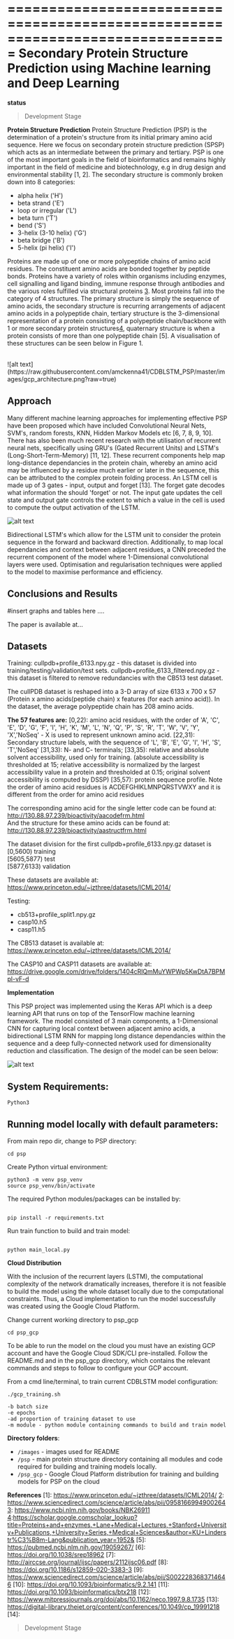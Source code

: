 ===============================================================================
Secondary Protein Structure Prediction using Machine learning and Deep Learning
===============================================================================

**status**
> Development Stage

**Protein Structure Prediction**
Protein Structure Prediction (PSP) is the determination of a protein's structure from its initial primary amino acid sequence. Here we focus on secondary protein structure prediction (SPSP) which acts as an intermediate between the primary and tertiary. PSP is one of the most important goals in the field of bioinformatics and remains highly important in the field of medicine and biotechnology, e.g in drug design and environmental stability [1, 2]. The secondary structure is commonly broken down into 8 categories:

* alpha helix ('H')
* beta strand ('E')
* loop or irregular ('L')
* beta turn ('T')
* bend ('S')
* 3-helix (3-10 helix) ('G')
* beta bridge ('B')
* 5-helix (pi helix) ('I')

Proteins are made up of one or more polypeptide chains of amino acid residues. The constituent amino acids are bonded together by peptide bonds. Proteins have a variety of roles within organisms including enzymes, cell signalling and ligand binding, immune response through antibodies and the various roles fulfilled via structural proteins [3]. Most proteins fall into the category of 4 structures. The primary structure is simply the sequence of amino acids, the secondary structure is recurring arrangements of adjacent amino acids in a polypeptide chain, tertiary structure is the 3-dimensional representation of a protein consisting of a polypeptide chain/backbone with 1 or more secondary protein structures[4], quaternary structure is when a protein consists of more than one polypeptide chain [5]. A visualisation of these structures can be seen below in Figure 1.

<br>
![alt text](https://raw.githubusercontent.com/amckenna41/CDBLSTM_PSP/master/images/gcp_architecture.png?raw=true)

## Approach

Many different machine learning approaches for implementing effective PSP have been proposed which have included Convolutional Neural Nets, SVM's, random forests, KNN, Hidden Markov Models etc [6, 7, 8, 9, 10]. There has also been much recent research with the utilisation of recurrent neural nets, specifically using GRU's (Gated Recurrent Units) and LSTM's (Long-Short-Term-Memory) [11, 12]. These recurrent components help map long-distance dependancies in the protein chain, whereby an amino acid may be influenced by a residue much earlier or later in the sequence, this can be attributed to the complex protein folding process. An LSTM cell is made up of 3 gates - input, output and forget [13]. The forget gate decodes what information the should 'forget' or not. The input gate updates the cell state and output gate controls the extent to which a value in the cell is used to compute the output activation of the LSTM. <br>

![alt text](https://github.com/amckenna41/CDBLSTM_PSP/blob/master/images/lstm_cell.png?raw=true)

Bidirectional LSTM's which allow for the LSTM unit to consider the protein sequence in the forward and backward direction. Additionally, to map local dependancies and context between adjacent residues, a CNN preceded the recurrent component of the model where 1-Dimensional convolutional layers were used.
Optimisation and regularisation techniques were applied to the model to maximise performance and efficiency.

## Conclusions and Results

#insert graphs and tables here ....

The paper is available at...

## Datasets

Training:
cullpdb+profile_6133.npy.gz - this dataset is divided into training/testing/validation/test sets.
cullpdb+profile_6133_filtered.npy.gz - this dataset is filtered to remove redundancies with the CB513 test dataset.

The cullPDB dataset is reshaped into a 3-D array of size 6133 x 700 x 57 (Protein x amino acids(peptide chain) x features (for each amino acid)). In the dataset, the average polypeptide chain has 208 amino acids.<br>

**The 57 features are:**
[0,22): amino acid residues, with the order of 'A', 'C', 'E', 'D', 'G', 'F', 'I', 'H', 'K', 'M', 'L', 'N', 'Q', 'P', 'S', 'R', 'T', 'W', 'V', 'Y', 'X','NoSeq' - X is used to represent unknown amino acid.
[22,31): Secondary structure labels, with the sequence of 'L', 'B', 'E', 'G', 'I', 'H', 'S', 'T','NoSeq'
[31,33): N- and C- terminals;
[33,35): relative and absolute solvent accessibility, used only for training. (absolute accessibility is thresholded at 15; relative accessibility is normalized by the largest accessibility value in a protein and thresholded at 0.15; original solvent accessibility is computed by DSSP)
[35,57): protein sequence profile. Note the order of amino acid residues is ACDEFGHIKLMNPQRSTVWXY and it is different from the order for amino acid residues

The corresponding amino acid for the single letter code can be found at:
http://130.88.97.239/bioactivity/aacodefrm.html  <br>
And the structure for these amino acids can be found at:
http://130.88.97.239/bioactivity/aastructfrm.html

The dataset division for the first cullpdb+profile_6133.npy.gz dataset is
[0,5600) training <br>
[5605,5877) test  <br>
[5877,6133) validation <br>

These datasets are available at:
https://www.princeton.edu/~jzthree/datasets/ICML2014/

Testing:
- cb513+profile_split1.npy.gz
- casp10.h5
- casp11.h5

The CB513 dataset is available at:
https://www.princeton.edu/~jzthree/datasets/ICML2014/

The CASP10 and CASP11 datasets are available at:
https://drive.google.com/drive/folders/1404cRlQmMuYWPWp5KwDtA7BPMpl-vF-d


**Implementation**

This PSP project was implemented using the Keras API which is a deep learning API that runs on top of the TensorFlow machine learning framework. The model consisted of 3 main components, a 1-Dimensional CNN for capturing local context between adjacent amino acids, a bidirectional LSTM RNN for mapping long distance dependancies within the sequence and a deep fully-connected network used for dimensionality reduction and classification. The design of the model can be seen below:

![alt text](https://github.com/amckenna41/CDBLSTM_PSP/blob/master/images/model_design.png?raw=true)


## System Requirements:
```
Python3
```

## Running model locally with default parameters:

From main repo dir, change to PSP directory:
```
cd psp
```

Create Python virtual environment:
```
python3 -m venv psp_venv
source psp_venv/bin/activate

```
The required Python modules/packages can be installed by:
```

pip install -r requirements.txt

```

Run train function to build and train model:
```

python main_local.py
```



**Cloud Distribution**

With the inclusion of the recurrent layers (LSTM), the computational complexity of the network dramatically increases, therefore it is not feasible to build the model using the whole dataset locally due to the computational constraints. Thus, a Cloud implementation to run the model successfully was created using the Google Cloud Platform.

Change current working directory to psp_gcp
```
cd psp_gcp
```

To be able to run the model on the cloud you must have an existing GCP account and have the Google Cloud SDK/CLI pre-installed. Follow the README.md and in the psp_gcp directory, which contains the relevant commands and steps to follow to configure your GCP account. <br>

From a cmd line/terminal, to train current CDBLSTM model configuration:
```
./gcp_training.sh

-b batch size
-e epochs
-ad proportion of training dataset to use
-m module - python module containing commands to build and train model

```

**Directory folders**:

* `/images` - images used for README
* `/psp` - main protein structure directory containing all modules and code required for building and training models locally.  
* `/psp_gcp` - Google Cloud Platform distribution for training and building models for PSP on the cloud

**References**
[1]: https://www.princeton.edu/~jzthree/datasets/ICML2014/
[2]: https://www.sciencedirect.com/science/article/abs/pii/0958166994900264
[3]: https://www.ncbi.nlm.nih.gov/books/NBK26911
[4]:https://scholar.google.comscholar_lookup?title=Proteins+and+enzymes.+Lane+Medical+Lectures,+Stanford+University+Publications,+University+Series,+Medical+Sciences&author=KU+Linderstr%C3%B8m-Lang&publication_year=1952&
[5]: https://pubmed.ncbi.nlm.nih.gov/19059267/
[6]: https://doi.org/10.1038/srep18962
[7]: http://airccse.org/journal/ijsc/papers/2112ijsc06.pdf
[8]: https://doi.org/10.1186/s12859-020-3383-3
[9]: https://www.sciencedirect.com/science/article/abs/pii/S0022283683714646
[10]: https://doi.org/10.1093/bioinformatics/9.2.141
[11]: https://doi.org/10.1093/bioinformatics/btx218
[12]: https://www.mitpressjournals.org/doi/abs/10.1162/neco.1997.9.8.1735
[13]: https://digital-library.theiet.org/content/conferences/10.1049/cp_19991218
[14]:


[2]: https://bmcbioinformatics.biomedcentral.com/articles/10.1186/s12859-019-2940-0
[3]: https://bmcbioinformatics.biomedcentral.com/articles/10.1186/s12859-018-2280-5
[4]:
**status**
> Development Stage
